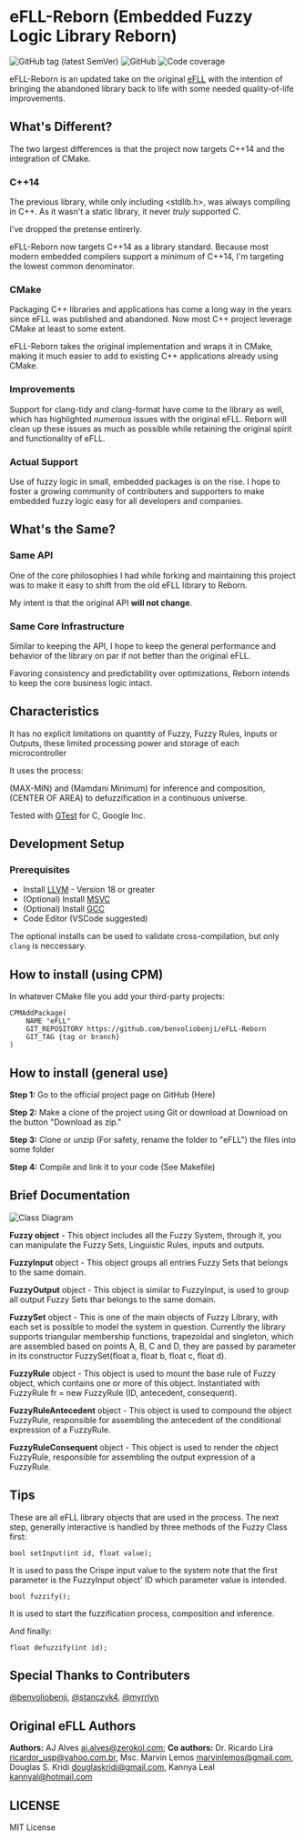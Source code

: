 # eFLL-Reborn (Embedded Fuzzy Logic Library Reborn)

![GitHub tag (latest SemVer)](https://img.shields.io/github/v/release/benvoliobenji/eFLL-Reborn)
![GitHub](https://img.shields.io/github/license/benvoliobenji/eFLL-Reborn)
![Code coverage](https://img.shields.io/codecov/c/github/benvoliobenji/eFLL-Reborn)

eFLL-Reborn is an updated take on the original [eFLL][efll] with the intention
of bringing the abandoned library back to life with some needed quality-of-life
improvements.

## What's Different?

The two largest differences is that the project now targets C++14 and the
integration of CMake.

### C++14

The previous library, while only including <stdlib.h>, was always compiling in
C++. As it wasn't a static library, it never _truly_ supported C.

I've dropped the pretense entirerly.

eFLL-Reborn now targets C++14 as a library standard. Because most modern
embedded compilers support a _minimum_ of C++14, I'm targeting the lowest common
denominator.

### CMake

Packaging C++ libraries and applications has come a long way in the years since
eFLL was published and abandoned. Now most C++ project leverage CMake at least
to some extent.

eFLL-Reborn takes the original implementation and wraps it in CMake, making it
much easier to add to existing C++ applications already using CMake.

### Improvements

Support for clang-tidy and clang-format have come to the library as well, which
has highlighted _numerous_ issues with the original eFLL. Reborn will clean up
these issues as much as possible while retaining the original spirit and
functionality of eFLL.

### Actual Support

Use of fuzzy logic in small, embedded packages is on the rise. I hope to foster
a growing community of contributers and supporters to make embedded fuzzy logic
easy for all developers and companies.

## What's the Same?

### Same API

One of the core philosophies I had while forking and maintaining this project
was to make it easy to shift from the old eFLL library to Reborn.

My intent is that the original API **will not change**.

### Same Core Infrastructure

Similar to keeping the API, I hope to keep the general performance and behavior
of the library on par if not better than the original eFLL.

Favoring consistency and predictability over optimizations, Reborn intends to
keep the core business logic intact.

## Characteristics

It has no explicit limitations on quantity of Fuzzy, Fuzzy Rules, Inputs or
Outputs, these limited processing power and storage of each microcontroller

It uses the process:

(MAX-MIN) and (Mamdani Minimum) for inference and composition, (CENTER OF AREA)
to defuzzification in a continuous universe.

Tested with [GTest](http://code.google.com/p/googletest/) for C, Google Inc.

## Development Setup

### Prerequisites

- Install [LLVM][llvm] - Version 18 or greater
- (Optional) Install [MSVC][msvc]
- (Optional) Install [GCC][gcc]
- Code Editor (VSCode suggested)

The optional installs can be used to validate cross-compilation, but only
`clang` is neccessary.

## How to install (using CPM)

In whatever CMake file you add your third-party projects:

```text
CPMAddPackage(
    NAME "eFLL"
    GIT_REPOSITORY https://github.com/benvoliobenji/eFLL-Reborn
    GIT_TAG {tag or branch}
)
```

## How to install (general use)

**Step 1:** Go to the official project page on GitHub (Here)

**Step 2:** Make a clone of the project using Git or download at Download on the
button "Download as zip."

**Step 3:** Clone or unzip (For safety, rename the folder to "eFLL") the files
into some folder

**Step 4:** Compile and link it to your code (See Makefile)

## Brief Documentation

![Class Diagram](https://raw.githubusercontent.com/zerokol/eFLL/master/uml/class-diagram.png)

**Fuzzy object** - This object includes all the Fuzzy System, through it, you
can manipulate the Fuzzy Sets, Linguistic Rules, inputs and outputs.

**FuzzyInput** object - This object groups all entries Fuzzy Sets that belongs
to the same domain.

**FuzzyOutput** object - This object is similar to FuzzyInput, is used to group
all output Fuzzy Sets thar belongs to the same domain.

**FuzzySet** object - This is one of the main objects of Fuzzy Library, with
each set is possible to model the system in question. Currently the library
supports triangular membership functions, trapezoidal and singleton, which are
assembled based on points A, B, C and D, they are passed by parameter in its
constructor FuzzySet(float a, float b, float c, float d).

**FuzzyRule** object - This object is used to mount the base rule of Fuzzy
object, which contains one or more of this object. Instantiated with FuzzyRule
fr = new FuzzyRule (ID, antecedent, consequent).

**FuzzyRuleAntecedent** object - This object is used to compound the object
FuzzyRule, responsible for assembling the antecedent of the conditional
expression of a FuzzyRule.

**FuzzyRuleConsequent** object - This object is used to render the object
FuzzyRule, responsible for assembling the output expression of a FuzzyRule.

## Tips

These are all eFLL library objects that are used in the process. The next step,
generally interactive is handled by three methods of the Fuzzy Class first:

`bool setInput(int id, float value);`

It is used to pass the Crispe input value to the system note that the first
parameter is the FuzzyInput object' ID which parameter value is intended.

`bool fuzzify();`

It is used to start the fuzzification process, composition and inference.

And finally:

`float defuzzify(int id);`

## Special Thanks to Contributers

[@benvoliobenji](https://github.com/benvoliobenji/),
[@stanczyk4](https://github.com/stanczyk4),
[@myrrlyn](https://github.com/myrrlyn)

## Original eFLL Authors

**Authors:** AJ Alves <aj.alves@zerokol.com>; **Co authors:** Dr. Ricardo Lira
<ricardor_usp@yahoo.com.br>, Msc. Marvin Lemos <marvinlemos@gmail.com>, Douglas
S. Kridi <douglaskridi@gmail.com>, Kannya Leal <kannyal@hotmail.com>

## LICENSE

MIT License

[efll]: https://github.com/alvesoaj/eFLL
[llvm]: https://releases.llvm.org/download.html
[msvc]: https://visualstudio.microsoft.com/vs/features/cplusplus/
[gcc]: https://gcc.gnu.org/
